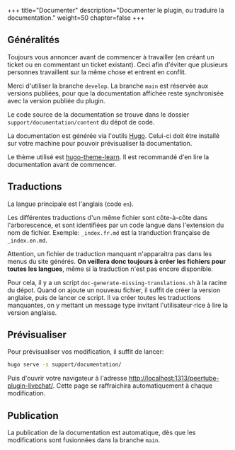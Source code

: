 +++
title="Documenter"
description="Documenter le plugin, ou traduire la documentation."
weight=50
chapter=false
+++

## Généralités

Toujours vous annoncer avant de commencer à travailler (en créant un ticket ou
en commentant un ticket existant). Ceci afin d'éviter que plusieurs personnes
travaillent sur la même chose et entrent en conflit.

Merci d'utiliser la branche `develop`.
La branche `main` est réservée aux versions publiées, pour que la documentation
affichée reste synchronisée avec la version publiée du plugin.

Le code source de la documentation se trouve dans le dossier
`support/documentation/content` du dépot de code.

La documentation est générée via l'outils [Hugo](https://gohugo.io/).
Celui-ci doit être installé sur votre machine pour pouvoir prévisualiser la
documentation.

Le thème utilisé est [hugo-theme-learn](https://learn.netlify.app/).
Il est recommandé d'en lire la documentation avant de commencer.

## Traductions

La langue principale est l'anglais (code `en`).

Les différentes traductions d'un même fichier sont côte-à-côte dans
l'arborescence, et sont identifiées par un code langue dans l'extension du
nom de fichier. Exemple: `_index.fr.md` est la tranduction française de
`_index.en.md`.

Attention, un fichier de traduction manquant n'apparaitra pas dans les menus
du site générés.
**On veillera donc toujours à créer les fichiers pour toutes les langues**, même
si la traduction n'est pas encore disponible.

Pour cela, il y a un script `doc-generate-missing-translations.sh` à la racine
du dépot. Quand on ajoute un nouveau fichier, il suffit de créer la version
anglaise, puis de lancer ce script. Il va créer toutes les traductions
manquantes, on y mettant un message type invitant l'utilisateur⋅rice à lire la
version anglaise.

## Prévisualiser

Pour prévisualiser vos modification, il suffit de lancer:

```bash
hugo serve -s support/documentation/
```

Puis d'ouvrir votre navigateur à l'adresse
[http://localhost:1313/peertube-plugin-livechat/](http://localhost:1313/peertube-plugin-livechat/).
Cette page se raffraichira automatiquement à chaque modification.

## Publication

La publication de la documentation est automatique, dès que les modifications
sont fusionnées dans la branche `main`.
